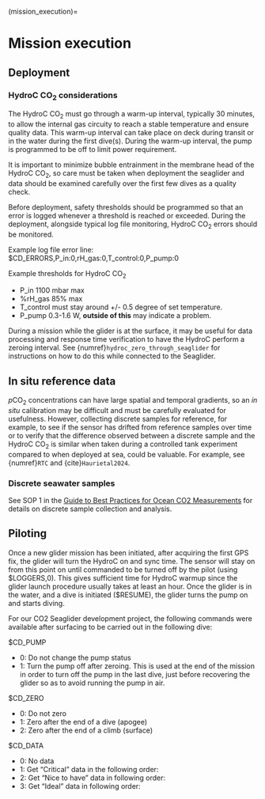 (mission_execution)=
# Mission execution

## Deployment

### HydroC CO<sub>2</sub> considerations

The HydroC CO<sub>2</sub> must go through a warm-up interval, typically 30 minutes, to allow the internal gas circuity to reach a stable temperature and ensure quality data. This warm-up interval can take place on deck during transit or in the water during the first dive(s). During the warm-up interval, the pump is programmed to be off to limit power requirement.

It is important to minimize bubble entrainment in the membrane head of the HydroC CO<sub>2</sub>, so care must be taken when deployment the seaglider and data should be examined carefully over the first few dives as a quality check.

Before deployment, safety thresholds should be programmed so that an error is logged whenever a threshold is reached or exceeded. During the deployment, alongside typical log file monitoring, HydroC CO<sub>2</sub> errors should be monitored.

Example log file error line: $CD_ERRORS,P_in:0,rH_gas:0,T_control:0,P_pump:0

Example thresholds for HydroC CO<sub>2</sub>

- P_in 1100 mbar max
- \%rH_gas 85% max
- T_control must stay around +/- 0.5 degree of set temperature.
- P_pump 0.3-1.6 W, **outside of this** may indicate a problem.

During a mission while the glider is at the surface, it may be useful for data processing and response time verification to have the HydroC perform a zeroing interval. See {numref}`hydroc_zero_through_seaglider` for instructions on how to do this while connected to the Seaglider.

## In situ reference data

*p*CO<sub>2</sub> concentrations can have large spatial and temporal gradients, so an _in situ_ calibration may be difficult and must be carefully evaluated for usefulness. However, collecting discrete samples for reference, for example, to see if the sensor has drifted from reference samples over time or to verify that the difference observed between a discrete sample and the HydroC CO<sub>2</sub> is similar when taken during a controlled tank experiment compared to when deployed at sea, could be valuable. For example, see {numref}`RTC` and {cite}`Haurietal2024`.

### Discrete seawater samples

See SOP 1 in the [Guide to Best Practices for Ocean CO2 Measurements](https://www.ncei.noaa.gov/access/ocean-carbon-acidification-data-system/oceans/Handbook_2007.html) for details on discrete sample collection and analysis.

## Piloting

Once a new glider mission has been initiated, after acquiring the first GPS fix, the glider will turn the HydroC on and sync time. The sensor will stay on from this point on until commanded to be turned off by the pilot (using \$LOGGERS,0). This gives sufficient time for HydroC warmup since the glider launch procedure usually takes at least an hour. Once the glider is in the water, and a dive is initiated ($RESUME), the glider turns the pump on and starts diving.

For our CO2 Seaglider development project, the following commands were available after surfacing to be carried out in the following dive:

$CD_PUMP

- 0: Do not change the pump status
- 1: Turn the pump off after zeroing. This is used at the end of the mission in order to turn off the pump in the last dive, just before recovering the glider so as to avoid running the pump in air.

$CD_ZERO

- 0: Do not zero
- 1: Zero after the end of a dive (apogee)
- 2: Zero after the end of a climb (surface)

$CD_DATA

- 0: No data
- 1: Get “Critical” data in the following order:
- 2: Get “Nice to have” data in following order:
- 3: Get “Ideal” data in following order:
